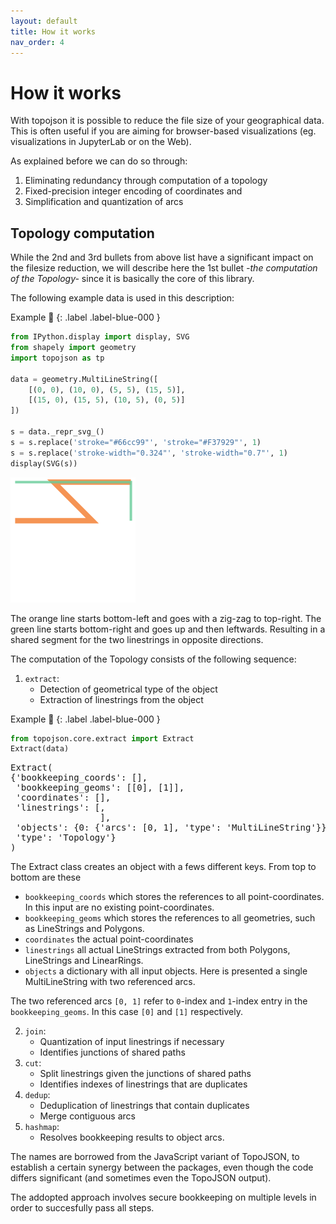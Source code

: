 ```yaml
---
layout: default
title: How it works
nav_order: 4
---
```


# How it works

With topojson it is possible to reduce the file size of your geographical data. This is often useful if you are aiming for browser-based visualizations (eg. visualizations in JupyterLab or on the Web).

As explained before we can do so through:

1. Eliminating redundancy through computation of a topology
2. Fixed-precision integer encoding of coordinates and
3. Simplification and quantization of arcs

## Topology computation

While the 2nd and 3rd bullets from above list have a significant impact on the filesize reduction, we will describe here the 1st bullet _-the computation of the Topology-_ since it is basically the core of this library.

The following example data is used in this description:

<div class="code-example mx-1 bg-example">
<div class="example-label" markdown="1">
Example 🔧
{: .label .label-blue-000 }
</div>
<div class="example-text" markdown="1">

```python
from IPython.display import display, SVG
from shapely import geometry
import topojson as tp

data = geometry.MultiLineString([
    [(0, 0), (10, 0), (5, 5), (15, 5)], 
    [(15, 0), (15, 5), (10, 5), (0, 5)]
])

s = data._repr_svg_()
s = s.replace('stroke="#66cc99"', 'stroke="#F37929"', 1)
s = s.replace('stroke-width="0.324"', 'stroke-width="0.7"', 1)
display(SVG(s))
```
<img src="images/two_linestring_orange.svg">

The orange line starts bottom-left and goes with a zig-zag to top-right. The green line starts bottom-right and goes up and then leftwards. Resulting in a shared segment for the two linestrings in opposite directions.
</div>
</div>

The computation of the Topology consists of the following sequence:

1. `extract`:
   - Detection of geometrical type of the object
   - Extraction of linestrings from the object

<div class="code-example mx-1 bg-example">
<div class="example-label" markdown="1">
Example 🔧
{: .label .label-blue-000 }
</div>
<div class="example-text" markdown="1">

```python
from topojson.core.extract import Extract
Extract(data)
```
<pre class="code_no_highlight">
Extract(
{'bookkeeping_coords': [],
 'bookkeeping_geoms': [[0], [1]],
 'coordinates': [],
 'linestrings': [<shapely.geometry.linestring.LineString object at 0x0000020C4B5B2E08>,
                 <shapely.geometry.linestring.LineString object at 0x0000020C4B5B2AC8>],
 'objects': {0: {'arcs': [0, 1], 'type': 'MultiLineString'}},
 'type': 'Topology'}
)
</pre>
The Extract class creates an object with a fews different keys. From top to bottom are these
- `bookkeeping_coords` which stores the references to all point-coordinates. In this input are no existing point-coordinates.
- `bookkeeping_geoms` which stores the references to all geometries, such as LineStrings and Polygons.
- `coordinates` the actual point-coordinates
- `linestrings` all actual LineStrings extracted from both Polygons, LineStrings and LinearRings.
- `objects` a dictionary with all input objects. Here is presented a single MultiLineString with two referenced arcs.

The two referenced arcs `[0, 1]` refer to `0`-index and `1`-index entry in the `bookkeeping_geoms`. In this case `[0]` and `[1]` respectively.
</div>
</div>

2. `join`:
   - Quantization of input linestrings if necessary
   - Identifies junctions of shared paths
3. `cut`:
   - Split linestrings given the junctions of shared paths
   - Identifies indexes of linestrings that are duplicates
4. `dedup`:
   - Deduplication of linestrings that contain duplicates
   - Merge contiguous arcs
5. `hashmap`:
   - Resolves bookkeeping results to object arcs.

The names are borrowed from the JavaScript variant of TopoJSON, to establish a certain synergy between the packages, even though the code differs significant (and sometimes even the TopoJSON output).

The addopted approach involves secure bookkeeping on multiple levels in order to succesfully pass all steps.